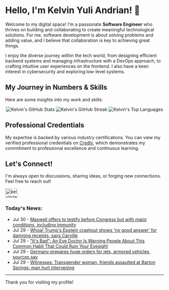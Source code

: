 # Hello, I'm Kelvin Yuli Andrian! 👋

Welcome to my digital space! I'm a passionate **Software Engineer** who thrives on building and collaborating to create meaningful technological solutions. For me, software development is about solving problems and adding value, and I believe that collaboration is key to achieving great things.

I enjoy the diverse journey within the tech world, from designing efficient backend systems and managing infrastructure with a DevOps approach, to crafting intuitive user experiences on the frontend. I also have a keen interest in cybersecurity and exploring low-level systems.

## My Journey in Numbers & Skills

Here are some insights into my work and skills:

<p align="center">
  <img src="https://github-readme-stats.vercel.app/api?username=kelvinzer0&show_icons=true&theme=radical" alt="Kelvin's GitHub Stats" />
  <img src="https://github-readme-streak-stats.herokuapp.com/?user=kelvinzer0&theme=radical" alt="Kelvin's GitHub Streak" />
  <img src="https://github-readme-stats.vercel.app/api/top-langs/?username=kelvinzer0&layout=compact&theme=radical" alt="Kelvin's Top Languages" />
</p>

## Professional Credentials

My expertise is backed by various industry certifications. You can view my verified professional credentials on [Credly](https://www.credly.com/users/kelvin-yuli-andrian/badges), which demonstrates my commitment to professional excellence and continuous learning.

## Let's Connect!

I'm always open to discussions, sharing ideas, or forging new connections. Feel free to reach out!

<p align="left">
    <a href="https://linkedin.com/in/kelvinzero" target="blank"><img align="center" src="https://cdn.jsdelivr.net/npm/simple-icons@3.0.1/icons/linkedin.svg" alt="kelvinzero" height="30" width="40" /></a>
</p>

### Today's News:

<!-- feed start -->
- Jul 30 - [Maxwell offers to testify before Congress but with major conditions, including immunity](https://www.yahoo.com/news/articles/maxwell-offers-testify-congress-major-164335296.html)
- Jul 29 - [Whoa! Trump's Epstein crashout shows 'no good answer' for damning receipts, says Carville](https://www.yahoo.com/news/videos/whoa-trumps-epstein-crashout-shows-233930967.html)
- Jul 29 - ["It's Bad": An Eye Doctor Is Warning People About This Common Habit That Could Ruin Your Eyesight](https://health.yahoo.com/your-body/eye-health/articles/bad-eye-doctor-warning-people-233102521.html)
- Jul 29 - [Germany prepares huge orders for jets, armored vehicles, sources say](https://finance.yahoo.com/news/germany-prepares-huge-orders-jets-225308875.html)
- Jul 29 - [Witnesses: Transgender woman, friends assaulted at Barton Springs; man hurt intervening](https://www.yahoo.com/news/articles/witnesses-transgender-woman-friends-assaulted-222710886.html)
<!-- feed end -->

---

Thank you for visiting my profile!